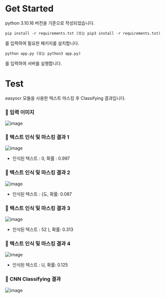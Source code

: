 # Get Started

python 3.10.16 버전을 기준으로 작성되었습니다.

`pip install -r requirements.txt (또는 pip3 install -r requirements.txt)`

를 입력하여 필요한 패키지를 설치합니다.

`python app.py (또는 python3 app.py)`

를 입력하여 서버를 실행합니다.


# Test

easyocr 모듈을 사용한 텍스트 마스킹 후 Classifying 결과입니다.


### 🔻 입력 이미지
![image](https://github.com/user-attachments/assets/13075350-7353-4ee6-8ced-b61c6fcbbfb4)



### 🔻 텍스트 인식 및 마스킹 결과 1
![image](https://github.com/user-attachments/assets/22705d52-e10c-4703-8c5b-da9075756531)
- 인식된 텍스트 : 0, 확률 : 0.997

### 🔻 텍스트 인식 및 마스킹 결과 2
![image](https://github.com/user-attachments/assets/4b67e5ba-35eb-49e3-9164-e2dad0c8f200)
- 인식된 텍스트 : {도, 확률: 0.087

### 🔻 텍스트 인식 및 마스킹 결과 3
![image](https://github.com/user-attachments/assets/affd6744-30b6-4615-aca5-e05475275ed7)
- 인식된 텍스트 : 52 ), 확률: 0.313

### 🔻 텍스트 인식 및 마스킹 결과 4
![image](https://github.com/user-attachments/assets/cd25b052-c5c7-457c-acaf-fd03bdffc4da)
- 인식된 텍스트 : U, 확률: 0.125


### 🔻 CNN Classifying 결과
![image](https://github.com/user-attachments/assets/8c8b9b8f-4abf-44d4-ae86-26839f3a32f7)

